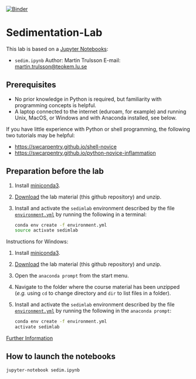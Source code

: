 [![Binder](https://mybinder.org/badge.svg)](https://mybinder.org/v2/gh/gitesei/Sedimentation-Lab.git/master)

# Sedimentation-Lab

This lab is based on a [Jupyter Notebooks](http://jupyter.org):
- `sedim.ipynb`
Author: Martin Trulsson
E-mail: martin.trulsson@teokem.lu.se 

## Prerequisites

- No prior knowledge in Python is required, but familiarity with programming concepts is helpful.
- A laptop connected to the internet (eduroam, for example) and running Unix, MacOS, or Windows and with Anaconda installed, see below.

If you have little experience with Python or shell programming, the following two tutorials may be helpful:

- https://swcarpentry.github.io/shell-novice
- https://swcarpentry.github.io/python-novice-inflammation

## Preparation before the lab

1. Install [miniconda3](https://conda.io/miniconda.html).
2. [Download](https://github.com/mlund/particletracking/archive/master.zip) the lab material
   (this github repository) and unzip.
3. Install and activate the `sedimlab` environment described by the file [`environment.yml`](/environment.yml)
   by running the following in a terminal:

   ```bash
   conda env create -f environment.yml
   source activate sedimlab
   ```
Instructions for Windows: 
1. Install [miniconda3](https://conda.io/miniconda.html).
2. [Download](https://github.com/mlund/particletracking/archive/master.zip) the lab material (this github repository)
   and unzip.
3. Open the `anaconda prompt` from the start menu.
4. Navigate to the folder where the course material has been unzipped (_e.g._ using `cd` to change directory
   and `dir` to list files in a folder).
5. Install and activate the `sedimlab` environment described by the file [`environment.yml`](/environment.yml)
   by running the following in the `anaconda prompt`:

   ```bash
   conda env create -f environment.yml
   activate sedimlab
   ```
[Further Information](https://conda.io/docs/user-guide/tasks/manage-environments.html#creating-an-environment-from-an-environment-yml-file)

## How to launch the notebooks

~~~ bash
jupyter-notebook sedim.ipynb
~~~
